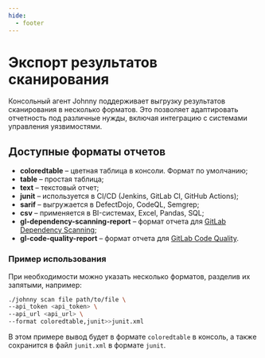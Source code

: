 ```yaml
---
hide:
  - footer
---
```


# Экспорт результатов сканирования

Консольный агент Johnny поддерживает выгрузку результатов сканирования в несколько форматов. Это позволяет адаптировать отчетность под различные нужды, включая интеграцию с системами управления уязвимостями.

## Доступные форматы отчетов

- **coloredtable** – цветная таблица в консоли. Формат по умолчанию;  
- **table** – простая таблица;  
- **text** – текстовый отчет;  
- **junit** – используется в CI/CD (Jenkins, GitLab CI, GitHub Actions);  
- **sarif** – выгружается в DefectDojo, CodeQL, Semgrep;  
- **csv** – применяется в BI-системах, Excel, Pandas, SQL;
- **gl-dependency-scanning-report** – формат отчета для [GitLab Dependency Scanning](https://docs.gitlab.com/ee/user/application_security/dependency_scanning/);
- **gl-code-quality-report** – формат отчета для [GitLab Code Quality](https://docs.gitlab.com/ee/ci/testing/code_quality.html).

### Пример использования

При необходимости можно указать несколько форматов, разделив их запятыми, например:

```bash
./johnny scan file path/to/file \
--api_token <api_token> \
--api_url <api_url> \
--format coloredtable,junit>>junit.xml
```

В этом примере вывод будет в формате `coloredtable` в консоль, а также сохранится в файл `junit.xml` в формате `junit`.